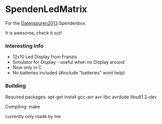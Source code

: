 SpendenLedMatrix
================

For the [Datenspuren2013](https://datenspuren.de) Spendenbox.

It is awesome, check it out!

### Interesting Info ###
* 12x10 Led Display from Franzis
* Simulator for Display - useful when no Display around
* Now only in C
* No batteries included (#include "batteries" wont help)

### Building ###
Required packages:
    apt-get install gcc-avr avr-libc avrdude libsdl1.2-dev

Compiling:
    make


currently only made by me
